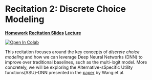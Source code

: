 # Recitation 2: Discrete Choice Modeling

[**Homework**](../../homeworks/homework_2.pdf)
[**Recitation Slides**](./recitation_2_slides.pdf)
[**Lecture**](../../lectures/lecture_2.md)

<a target="_blank" href="https://colab.research.google.com/github/jtl-transit/UAI-Transportation-2025/blob/main/recitations/recitation_2/recitation_2_code.ipynb">
  <img src="https://colab.research.google.com/assets/colab-badge.svg" alt="Open In Colab"/>
</a>

This recitation focuses around the key concepts of *discrete choice modeling* and how we can leverage Deep Neural Networks (DNN) to improve over traditional baselines, such as the multi-logit model. More concretely, we will be exploring the Alternative-sSpecific Utility functions(ASU)-DNN presented in the [paper](./paper/10.1016@j.trc.2020.01.012.pdf) by Wang et al. 